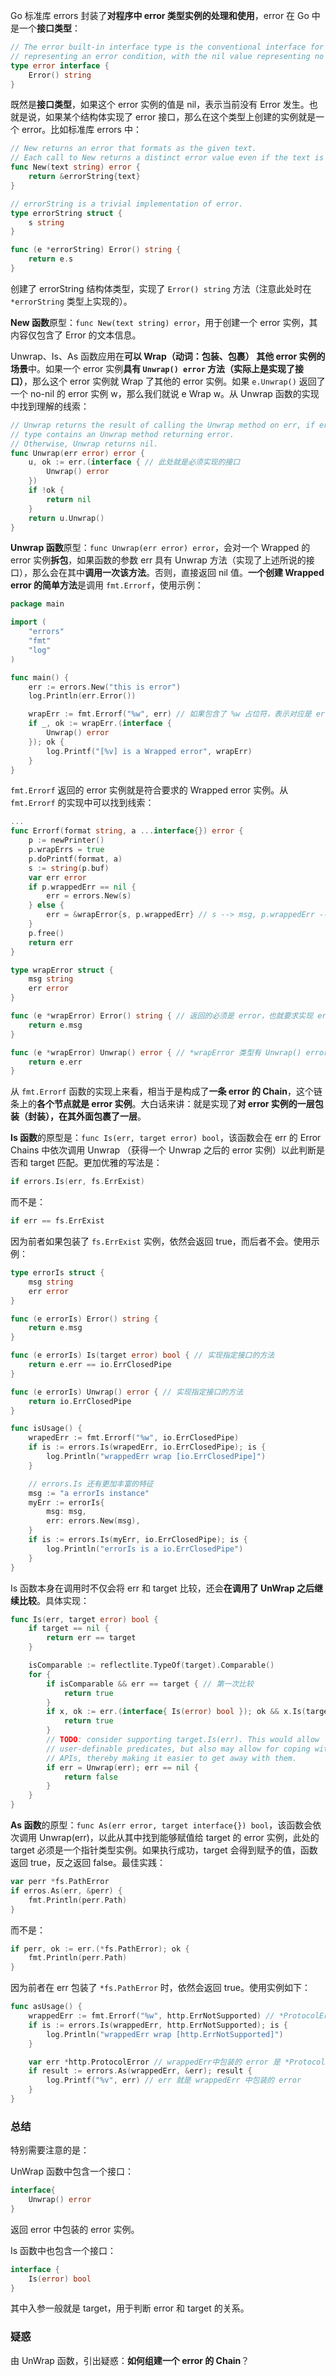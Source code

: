 Go 标准库 errors 封装了**对程序中 error 类型实例的处理和使用**，error 在 Go 中是一个**接口类型**：

~~~go
// The error built-in interface type is the conventional interface for
// representing an error condition, with the nil value representing no error.
type error interface {
	Error() string
}
~~~

既然是**接口类型**，如果这个 error 实例的值是 nil，表示当前没有 Error 发生。也就是说，如果某个结构体实现了 error 接口，那么在这个类型上创建的实例就是一个 error。比如标准库 errors 中：

~~~go
// New returns an error that formats as the given text.
// Each call to New returns a distinct error value even if the text is identical.
func New(text string) error {
	return &errorString{text}
}

// errorString is a trivial implementation of error.
type errorString struct {
	s string
}

func (e *errorString) Error() string {
	return e.s
}
~~~

创建了 errorString 结构体类型，实现了 `Error() string` 方法（注意此处时在 `*errorString` 类型上实现的）。

**New 函数**原型：`func New(text string) error`，用于创建一个 error 实例，其内容仅包含了 Error 的文本信息。

Unwrap、Is、As 函数应用在**可以 Wrap（动词：包装、包裹） 其他 error 实例的场景**中。如果一个 error 实例**具有 `Unwrap() error` 方法（实际上是实现了接口）**，那么这个 error 实例就 Wrap 了其他的 error 实例。如果 `e.Unwrap()` 返回了一个 no-nil 的 error 实例 w，那么我们就说 e Wrap w。从 Unwrap 函数的实现中找到理解的线索：

~~~go
// Unwrap returns the result of calling the Unwrap method on err, if err's
// type contains an Unwrap method returning error.
// Otherwise, Unwrap returns nil.
func Unwrap(err error) error {
	u, ok := err.(interface { // 此处就是必须实现的接口
		Unwrap() error
	})
	if !ok {
		return nil
	}
	return u.Unwrap()
}
~~~

**Unwrap 函数**原型：`func Unwrap(err error) error`，会对一个 Wrapped 的 error 实例**拆包**，如果函数的参数 err 具有 Unwrap 方法（实现了上述所说的接口），那么会在其中**调用一次该方法**。否则，直接返回 nil 值。**一个创建 Wrapped error 的简单方法**是调用 `fmt.Errorf`，使用示例：

~~~go
package main

import (
	"errors"
	"fmt"
	"log"
)

func main() {
	err := errors.New("this is error")
	log.Println(err.Error())

	wrapErr := fmt.Errorf("%w", err) // 如果包含了 %w 占位符，表示对应是 error 实例
	if _, ok := wrapErr.(interface {
		Unwrap() error
	}); ok {
		log.Printf("[%v] is a Wrapped error", wrapErr)
	}
}
~~~

`fmt.Errorf` 返回的 error 实例就是符合要求的 Wrapped error 实例。从 `fmt.Errorf` 的实现中可以找到线索：

~~~go
...
func Errorf(format string, a ...interface{}) error {
	p := newPrinter()
	p.wrapErrs = true
	p.doPrintf(format, a)
	s := string(p.buf)
	var err error
	if p.wrappedErr == nil {
		err = errors.New(s)
	} else {
		err = &wrapError{s, p.wrappedErr} // s --> msg, p.wrappedErr --> err
	}
	p.free()
	return err
}

type wrapError struct {
	msg string
	err error
}

func (e *wrapError) Error() string { // 返回的必须是 error，也就要求实现 error 接口
	return e.msg
}

func (e *wrapError) Unwrap() error { // *wrapError 类型有 Unwrap() error 方法
	return e.err
}
~~~

从 `fmt.Errorf` 函数的实现上来看，相当于是构成了**一条 error 的 Chain**，这个链条上的**各个节点就是 error 实例**。大白话来讲：就是实现了**对 error 实例的一层包装（封装），在其外面包裹了一层**。

**Is 函数**的原型是：`func Is(err, target error) bool`，该函数会在 err 的 Error Chains 中依次调用 Unwrap （获得一个 Unwrap 之后的 error 实例）以此判断是否和 target 匹配。更加优雅的写法是：

~~~go
if errors.Is(err, fs.ErrExist)
~~~

而不是：

~~~go
if err == fs.ErrExist
~~~

因为前者如果包装了 `fs.ErrExist` 实例，依然会返回 true，而后者不会。使用示例：

~~~go
type errorIs struct {
	msg string
	err error
}

func (e errorIs) Error() string {
	return e.msg
}

func (e errorIs) Is(target error) bool { // 实现指定接口的方法
	return e.err == io.ErrClosedPipe
}

func (e errorIs) Unwrap() error { // 实现指定接口的方法
	return io.ErrClosedPipe
}

func isUsage() {
	wrapedErr := fmt.Errorf("%w", io.ErrClosedPipe)
	if is := errors.Is(wrapedErr, io.ErrClosedPipe); is {
		log.Println("wrappedErr wrap [io.ErrClosedPipe]")
	}

	// errors.Is 还有更加丰富的特征
	msg := "a errorIs instance"
	myErr := errorIs{
		msg: msg,
		err: errors.New(msg),
	}
	if is := errors.Is(myErr, io.ErrClosedPipe); is {
		log.Println("errorIs is a io.ErrClosedPipe")
	}
}
~~~

Is 函数本身在调用时不仅会将 err 和 target 比较，还会**在调用了 UnWrap 之后继续比较**。具体实现：

~~~go
func Is(err, target error) bool {
	if target == nil {
		return err == target
	}

	isComparable := reflectlite.TypeOf(target).Comparable()
	for {
		if isComparable && err == target { // 第一次比较
			return true
		}
		if x, ok := err.(interface{ Is(error) bool }); ok && x.Is(target) { // 第二次比较
			return true
		}
		// TODO: consider supporting target.Is(err). This would allow
		// user-definable predicates, but also may allow for coping with sloppy
		// APIs, thereby making it easier to get away with them.
		if err = Unwrap(err); err == nil {
			return false
		}
	}
}
~~~

**As 函数**的原型：`func As(err error, target interface{}) bool`，该函数会依次调用 Unwrap(err)，以此从其中找到能够赋值给 target 的 error 实例，此处的 target 必须是一个指针类型实例。如果执行成功，target 会得到赋予的值，函数返回 true，反之返回 false。最佳实践：

~~~go
var perr *fs.PathError
if erros.As(err, &perr) {
    fmt.Println(perr.Path)
}
~~~

而不是：

~~~go
if perr, ok := err.(*fs.PathError); ok {
    fmt.Println(perr.Path)
}
~~~

因为前者在 err 包装了 `*fs.PathError` 时，依然会返回 true。使用实例如下：

~~~go
func asUsage() {
	wrappedErr := fmt.Errorf("%w", http.ErrNotSupported) // *ProtocolError 类型实例
	if is := errors.Is(wrappedErr, http.ErrNotSupported); is {
		log.Println("wrappedErr wrap [http.ErrNotSupported]")
	}

	var err *http.ProtocolError // wrappedErr中包装的 error 是 *ProtocolError 类型实例
	if result := errors.As(wrappedErr, &err); result {
		log.Printf("%v", err) // err 就是 wrappedErr 中包装的 error
	}
}
~~~

### 总结

特别需要注意的是：

UnWrap 函数中包含一个接口：

~~~go
interface{
    Unwrap() error
}
~~~

返回 error 中包装的 error 实例。

Is 函数中也包含一个接口：

~~~go
interface {
    Is(error) bool
}
~~~

其中入参一般就是 target，用于判断 error 和 target 的关系。

### 疑惑

由 UnWrap 函数，引出疑惑：**如何组建一个 error 的 Chain**？

